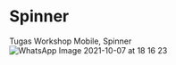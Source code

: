# Spinner
Tugas Workshop Mobile, Spinner
![WhatsApp Image 2021-10-07 at 18 16 23](https://user-images.githubusercontent.com/74761839/136374137-c5c35cc1-e6d7-4492-933c-acec5b8a8171.jpeg)
